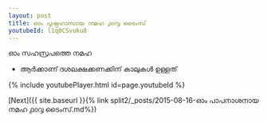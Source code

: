 ```yaml
---
layout: post
title: ഓം പുഷ്പഹാസായ നമഹ ൧൦൮ ടൈംസ്
youtubeId: l1q0CSvuku8
---
```

 
 
 ഓം സഹസ്രപത്തെ നമഹ 
 
 -  ആർക്കാണ് ദശലക്ഷക്കണക്കിന് കാലുകൾ ഉള്ളത് 
 
  
 
  
 
 
 
 
 
 


{% include youtubePlayer.html id=page.youtubeId %}
 
[Next]({{ site.baseurl }}{% link  split2/_posts/2015-08-16-ഓം പാപനാശനായ നമഹ ൧൦൮ ടൈംസ്.md%})
 
